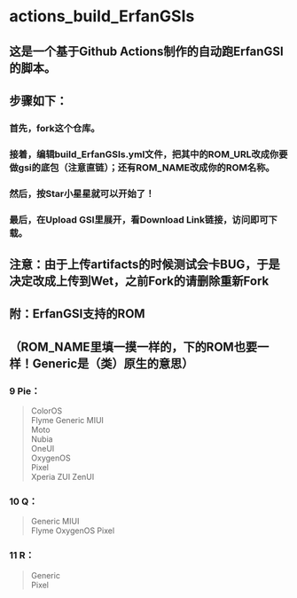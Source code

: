 # actions_build_ErfanGSIs #

## 这是一个基于Github Actions制作的自动跑ErfanGSI的脚本。 ##
## 步骤如下： ##
### 首先，fork这个仓库。 ###
### 接着，编辑build_ErfanGSIs.yml文件，把其中的ROM_URL改成你要做gsi的底包（注意直链）；还有ROM_NAME改成你的ROM名称。 ###
### 然后，按Star小星星就可以开始了！ ###
### 最后，在Upload GSI里展开，看Download Link链接，访问即可下载。 ###

## 注意：由于上传artifacts的时候测试会卡BUG，于是决定改成上传到Wet，之前Fork的请删除重新Fork ##

## 附：ErfanGSI支持的ROM ##
## （ROM_NAME里填一摸一样的，下的ROM也要一样！Generic是（类）原生的意思） ##
### 9 Pie： ### 
> ColorOS	
Flyme
Generic
MIUI	
Moto	
Nubia	
OneUI	
OxygenOS	
Pixel	
Xperia
ZUI	
ZenUI
### 10 Q： ###
> Generic
MIUI	
Flyme
OxygenOS
Pixel
### 11 R： ##
> Generic	
Pixel
